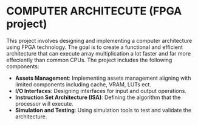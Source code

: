 # COMPUTER ARCHITECUTE (FPGA project)
This project involves designing and implementing a computer architecture using FPGA technology. The goal is to create a functional and efficient architecture that can execute array multiplication a lot faster and far more effeciently than common CPUs. The project includes the following components:

- **Assets Management**: Implementing assets management aligning with limited components including cache, VRAM, LUTs ect.
- **I/O Interfaces**: Designing interfaces for input and output operations.
- **Instruction Set Architecture (ISA)**: Defining the algorithm that the processor will execute.
- **Simulation and Testing**: Using simulation tools to test and validate the architecture.